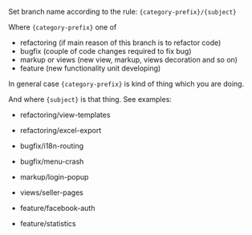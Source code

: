 Set branch name according to the rule:
`{category-prefix}/{subject}`

Where `{category-prefix}` one of
- refactoring (if main reason of this branch is to refactor code)
- bugfix (couple of code changes required to fix bug)
- markup or views (new view, markup, views decoration and so on)
- feature (new functionality unit developing)

In general case `{category-prefix}` is kind of thing which you are doing.

And where `{subject}` is that thing. See examples:

- refactoring/view-templates

- refactoring/excel-export

- bugfix/i18n-routing

- bugfix/menu-crash

- markup/login-popup

- views/seller-pages

- feature/facebook-auth

- feature/statistics
